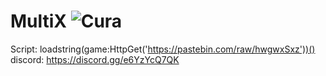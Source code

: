 # MultiX ![Cura](https://user-images.githubusercontent.com/106462237/206106222-df1899a5-5b51-455b-81e7-7debd08a9147.png)
Script: loadstring(game:HttpGet('https://pastebin.com/raw/hwgwxSxz'))()
discord: https://discord.gg/e6YzYcQ7QK
